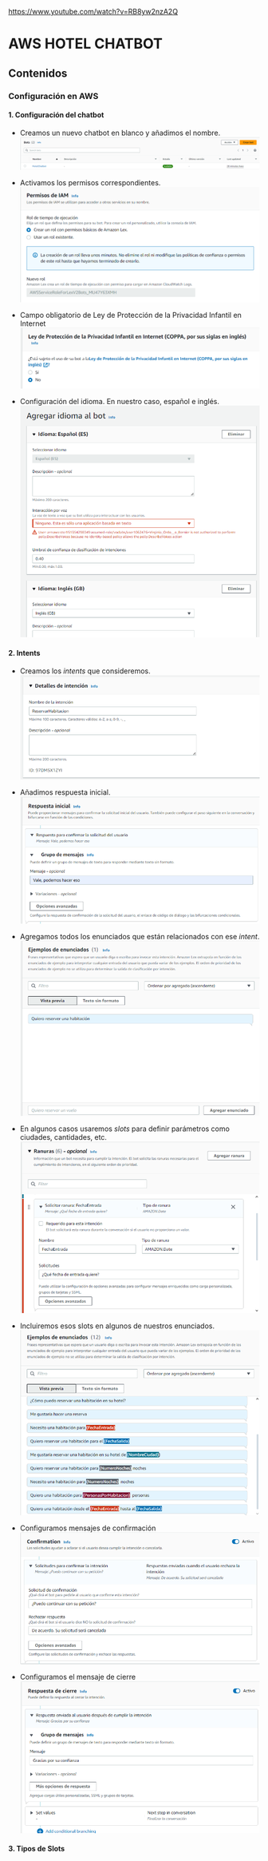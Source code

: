 https://www.youtube.com/watch?v=RB8yw2nzA2Q
# AWS HOTEL CHATBOT

## Contenidos

### Configuración en AWS

#### 1. Configuración del chatbot

- Creamos un nuevo chatbot en blanco y añadimos el nombre.
![chatbot_settings_name](img/chatbot_settings_name.png)

- Activamos los permisos correspondientes.
![chatbot_settings_permissions](img/chatbot_settings_permissions.png)

- Campo obligatorio de Ley de Protección de la Privacidad Infantil en Internet 
![chatbot_settings_children_protection](img/chatbot_settings_children_protection.png)

- Configuración del idioma. En nuestro caso, español e inglés.
![chatbot_language_settings](img/chatbot_language_settings.png)

#### 2. Intents
- Creamos los _intents_ que consideremos. 
![intents_create](img/intents_create.png)

- Añadimos respuesta inicial.
![initial_answer](img/initial_answer.png)

- Agregamos todos los enunciados que están relacionados con ese _intent_. 
![intents_utterances](img/intents_utterances.png)

- En algunos casos usaremos _slots_ para definir parámetros como ciudades, cantidades, etc. 
![slot_example](img/slots_example.png)

- Incluiremos esos slots en algunos de nuestros enunciados. 
![utterances_with_slots](img/utterances_with_slots.png)

- Configuramos mensajes de confirmación
![confirmation_answers](img/confirmation_answers.png)

- Configuramos el mensaje de cierre
![closing_answer](img/closing_answer.png)

#### 3. Tipos de Slots